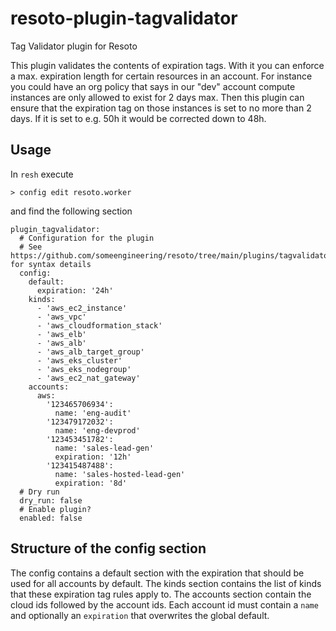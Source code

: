 # resoto-plugin-tagvalidator
Tag Validator plugin for Resoto

This plugin validates the contents of expiration tags. With it you can enforce a max. expiration length for certain resources in an account. For instance you could have an org policy that says in our "dev" account compute instances are only allowed to exist for 2 days max. Then this plugin can ensure that the expiration tag on those instances is set to no more than 2 days. If it is set to e.g. 50h it would be corrected down to 48h.

## Usage

In `resh` execute

```
> config edit resoto.worker
```

and find the following section

```
plugin_tagvalidator:
  # Configuration for the plugin
  # See https://github.com/someengineering/resoto/tree/main/plugins/tagvalidator for syntax details
  config:
    default:
      expiration: '24h'
    kinds:
      - 'aws_ec2_instance'
      - 'aws_vpc'
      - 'aws_cloudformation_stack'
      - 'aws_elb'
      - 'aws_alb'
      - 'aws_alb_target_group'
      - 'aws_eks_cluster'
      - 'aws_eks_nodegroup'
      - 'aws_ec2_nat_gateway'
    accounts:
      aws:
        '123465706934':
          name: 'eng-audit'
        '123479172032':
          name: 'eng-devprod'
        '123453451782':
          name: 'sales-lead-gen'
          expiration: '12h'
        '123415487488':
          name: 'sales-hosted-lead-gen'
          expiration: '8d'
  # Dry run
  dry_run: false
  # Enable plugin?
  enabled: false
```

## Structure of the config section

The config contains a default section with the expiration that should be used for all accounts by default. The kinds section contains the list of kinds that these expiration tag rules apply to. The accounts section contain the cloud ids followed by the account ids. Each account id must contain a `name` and optionally an `expiration` that overwrites the global default.
